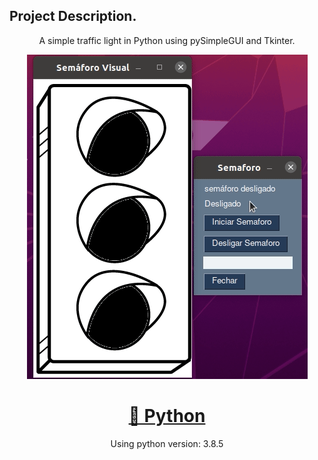 ## Project Description.
<p align="center">A simple traffic light in Python using pySimpleGUI and Tkinter.</p>
<p align="center"><img src="https://raw.githubusercontent.com/yuriouverney/semaforoPython/main/gif/reproducao.gif"> 
</p>

<h1 align="center">
    <a href="https://www.python.org">🔗 Python</a>
</h1>
<p align="center">Using python version: 3.8.5</p>